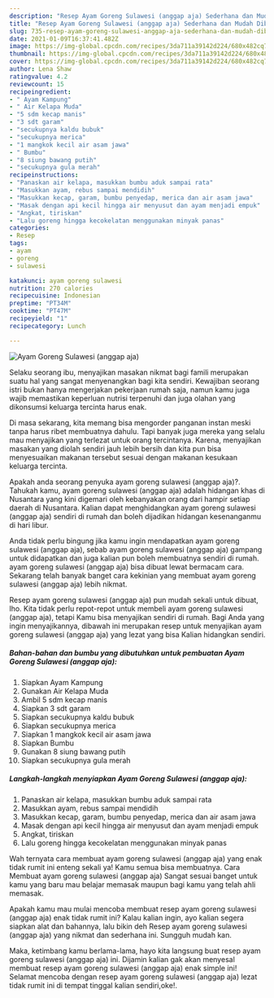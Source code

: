```yaml
---
description: "Resep Ayam Goreng Sulawesi (anggap aja) Sederhana dan Mudah Dibuat"
title: "Resep Ayam Goreng Sulawesi (anggap aja) Sederhana dan Mudah Dibuat"
slug: 735-resep-ayam-goreng-sulawesi-anggap-aja-sederhana-dan-mudah-dibuat
date: 2021-01-09T16:37:41.482Z
image: https://img-global.cpcdn.com/recipes/3da711a39142d224/680x482cq70/ayam-goreng-sulawesi-anggap-aja-foto-resep-utama.jpg
thumbnail: https://img-global.cpcdn.com/recipes/3da711a39142d224/680x482cq70/ayam-goreng-sulawesi-anggap-aja-foto-resep-utama.jpg
cover: https://img-global.cpcdn.com/recipes/3da711a39142d224/680x482cq70/ayam-goreng-sulawesi-anggap-aja-foto-resep-utama.jpg
author: Lena Shaw
ratingvalue: 4.2
reviewcount: 15
recipeingredient:
- " Ayam Kampung"
- " Air Kelapa Muda"
- "5 sdm kecap manis"
- "3 sdt garam"
- "secukupnya kaldu bubuk"
- "secukupnya merica"
- "1 mangkok kecil air asam jawa"
- " Bumbu"
- "8 siung bawang putih"
- "secukupnya gula merah"
recipeinstructions:
- "Panaskan air kelapa, masukkan bumbu aduk sampai rata"
- "Masukkan ayam, rebus sampai mendidih"
- "Masukkan kecap, garam, bumbu penyedap, merica dan air asam jawa"
- "Masak dengan api kecil hingga air menyusut dan ayam menjadi empuk"
- "Angkat, tiriskan"
- "Lalu goreng hingga kecokelatan menggunakan minyak panas"
categories:
- Resep
tags:
- ayam
- goreng
- sulawesi

katakunci: ayam goreng sulawesi 
nutrition: 270 calories
recipecuisine: Indonesian
preptime: "PT34M"
cooktime: "PT47M"
recipeyield: "1"
recipecategory: Lunch

---
```



![Ayam Goreng Sulawesi (anggap aja)](https://img-global.cpcdn.com/recipes/3da711a39142d224/680x482cq70/ayam-goreng-sulawesi-anggap-aja-foto-resep-utama.jpg)

Selaku seorang ibu, menyajikan masakan nikmat bagi famili merupakan suatu hal yang sangat menyenangkan bagi kita sendiri. Kewajiban seorang istri bukan hanya mengerjakan pekerjaan rumah saja, namun kamu juga wajib memastikan keperluan nutrisi terpenuhi dan juga olahan yang dikonsumsi keluarga tercinta harus enak.

Di masa  sekarang, kita memang bisa mengorder panganan instan meski tanpa harus ribet membuatnya dahulu. Tapi banyak juga mereka yang selalu mau menyajikan yang terlezat untuk orang tercintanya. Karena, menyajikan masakan yang diolah sendiri jauh lebih bersih dan kita pun bisa menyesuaikan makanan tersebut sesuai dengan makanan kesukaan keluarga tercinta. 



Apakah anda seorang penyuka ayam goreng sulawesi (anggap aja)?. Tahukah kamu, ayam goreng sulawesi (anggap aja) adalah hidangan khas di Nusantara yang kini digemari oleh kebanyakan orang dari hampir setiap daerah di Nusantara. Kalian dapat menghidangkan ayam goreng sulawesi (anggap aja) sendiri di rumah dan boleh dijadikan hidangan kesenanganmu di hari libur.

Anda tidak perlu bingung jika kamu ingin mendapatkan ayam goreng sulawesi (anggap aja), sebab ayam goreng sulawesi (anggap aja) gampang untuk didapatkan dan juga kalian pun boleh membuatnya sendiri di rumah. ayam goreng sulawesi (anggap aja) bisa dibuat lewat bermacam cara. Sekarang telah banyak banget cara kekinian yang membuat ayam goreng sulawesi (anggap aja) lebih nikmat.

Resep ayam goreng sulawesi (anggap aja) pun mudah sekali untuk dibuat, lho. Kita tidak perlu repot-repot untuk membeli ayam goreng sulawesi (anggap aja), tetapi Kamu bisa menyajikan sendiri di rumah. Bagi Anda yang ingin menyajikannya, dibawah ini merupakan resep untuk menyajikan ayam goreng sulawesi (anggap aja) yang lezat yang bisa Kalian hidangkan sendiri.

<!--inarticleads1-->

##### Bahan-bahan dan bumbu yang dibutuhkan untuk pembuatan Ayam Goreng Sulawesi (anggap aja):

1. Siapkan  Ayam Kampung
1. Gunakan  Air Kelapa Muda
1. Ambil 5 sdm kecap manis
1. Siapkan 3 sdt garam
1. Siapkan secukupnya kaldu bubuk
1. Siapkan secukupnya merica
1. Siapkan 1 mangkok kecil air asam jawa
1. Siapkan  Bumbu
1. Gunakan 8 siung bawang putih
1. Siapkan secukupnya gula merah




<!--inarticleads2-->

##### Langkah-langkah menyiapkan Ayam Goreng Sulawesi (anggap aja):

1. Panaskan air kelapa, masukkan bumbu aduk sampai rata
1. Masukkan ayam, rebus sampai mendidih
1. Masukkan kecap, garam, bumbu penyedap, merica dan air asam jawa
1. Masak dengan api kecil hingga air menyusut dan ayam menjadi empuk
1. Angkat, tiriskan
1. Lalu goreng hingga kecokelatan menggunakan minyak panas




Wah ternyata cara membuat ayam goreng sulawesi (anggap aja) yang enak tidak rumit ini enteng sekali ya! Kamu semua bisa membuatnya. Cara Membuat ayam goreng sulawesi (anggap aja) Sangat sesuai banget untuk kamu yang baru mau belajar memasak maupun bagi kamu yang telah ahli memasak.

Apakah kamu mau mulai mencoba membuat resep ayam goreng sulawesi (anggap aja) enak tidak rumit ini? Kalau kalian ingin, ayo kalian segera siapkan alat dan bahannya, lalu bikin deh Resep ayam goreng sulawesi (anggap aja) yang nikmat dan sederhana ini. Sungguh mudah kan. 

Maka, ketimbang kamu berlama-lama, hayo kita langsung buat resep ayam goreng sulawesi (anggap aja) ini. Dijamin kalian gak akan menyesal membuat resep ayam goreng sulawesi (anggap aja) enak simple ini! Selamat mencoba dengan resep ayam goreng sulawesi (anggap aja) lezat tidak rumit ini di tempat tinggal kalian sendiri,oke!.

